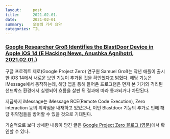 ```yaml
---
layout:     post
title:      2021.02.01.
date:       2021-02-01
summary:	오늘의 기사 요약
categories: TIL
---
```


### [Google Researcher Groß Identifies the BlastDoor Device in Apple iOS 14 (E Hacking News, Anushka Agnihotri, 2021.02.01.)](https://www.ehackingnews.com/2021/01/google-researcher-gro-identifies.html)

구글 프로젝트 제로(Google Project Zero) 연구원 Samuel Groß는 작년 애플이 출시한 iOS 14에서 새로운 보안 기능이 추가된 것을 확인했다고 밝혔다. 해당 기능은 iMessage에서 동작하는데, 해당 앱을 통해 들어온 프로그램은 먼저 본 기기와 격리된 샌드박스 환경에서 실행되어 흐름을 살핀 뒤 결과에 따라 통과되거나 차단된다.

지금까지 iMessage는 iMessage RCE(Remote Code Execution), Zero interaction 등의 취약점을 내재하고 있었으나, 이번 Blastdoor 기능의 추가로 인해 해당 취약점들을 방어할 수 있을 것으로 기대된다.

기술적으로 보다 상세한 내용이 담긴 글은 [Google Project Zero 블로그 (영문)](https://googleprojectzero.blogspot.com/2021/01/a-look-at-imessage-in-ios-14.html)에서 확인할 수 있다.